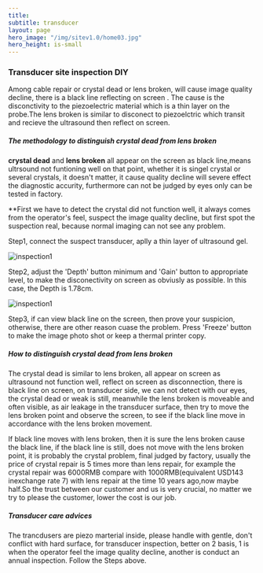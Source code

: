 ```yaml
---
title: 
subtitle: transducer
layout: page
hero_image: "/img/sitev1.0/home03.jpg"
hero_height: is-small
---
```


### Transducer site inspection DIY

Among cable repair or crystal dead or lens broken, will cause image quality decline, there is a black line reflecting on screen . The cause is the disconctivity to the piezoelectric material which is a thin layer on the probe.The lens broken is similar to disconect to piezoelctric which transit and recieve the ultrasound then reflect on screen.

##### The methodology to distinguish crystal dead from lens broken

**crystal dead** and **lens broken** all appear on the screen as black line,means ultrsound not funtioning well on that point, whether it is singel crystal or several crystals, it doesn't matter, it cause quality decline will severe effect the diagnostic accurity, furthermore can not be judged by eyes only can be tested in factory.

**First we have to detect the crystal did not function well, it always comes from the operator's feel, suspect the image quality decline, but first spot the suspection real, because normal imaging can not see any problem.

Step1, connect the suspect transducer, aplly a thin layer of ultrasound gel.

![inspection1](tutorials/trasducer/img/ultrasound-gel.png)

Step2, adjust the 'Depth' button minimum and 'Gain' button to appropriate level, to make the disconectivity on screen as obviusly as possible. In this case, the Depth is 1.78cm.

![inspection1](tutorials/trasducer/img/ultrasound-black.phg)

Step3, if can view black line on the screen, then prove your suspicion, otherwise, there are other reason cuase the problem. Press 'Freeze' button to make the image photo shot or keep a thermal printer copy.

##### How to distinguish crystal dead from lens broken

The crystal dead is similar to lens broken, all appear on screen as ultrasound not function well, reflect on screen as disconnection, there is black line on screen, on transducer side, we can not detect with our eyes, the crystal dead or weak is still, meanwhile the lens broken is moveable and often visible, as air leakage in the transducer surface, then try to move the lens broken point and observe the screen, to see if the black line move in accordance with the lens broken movement.

If black line moves with lens broken, then it is sure the lens broken cause the black line, if the black line is still, does not move with the lens broken point, it is probably the crystal problem, final judged by factory, usually the price of crystal repair is 5 times more than lens repair, for example the crystal repair was 6000RMB compare with 1000RMB(equivalent USD143 inexchange rate 7) with lens repair at the time 10 years ago,now maybe half.So the trust between our customer and us is very crucial, no matter we try to please the customer, lower the cost is our job.

##### Transducer care advices

The trancdusers are piezo marterial inside, please handle with gentle, don't conflict with hard surface, for transducer inspection, better on 2 basis, 1 is when the operator feel the image quality decline, another is conduct an annual inspection. Follow the Steps above. 

